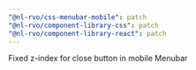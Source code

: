 ```yaml
---
"@nl-rvo/css-menubar-mobile": patch
"@nl-rvo/component-library-css": patch
"@nl-rvo/component-library-react": patch
---
```


Fixed z-index for close button in mobile Menubar
